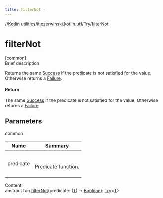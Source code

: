 ```yaml
---
title: filterNot -
---
```

//[Kotlin utilities](../../index.html)/[it.czerwinski.kotlin.util](../index.html)/[Try](index.html)/[filterNot](filter-not.html)



# filterNot  
[common]  
Brief description  


Returns the same [Success](../-success/index.html) if the predicate is not satisfied for the value. Otherwise returns a [Failure](../-failure/index.html).



#### Return  


The same [Success](../-success/index.html) if the predicate is not satisfied for the value. Otherwise returns a [Failure](../-failure/index.html).



## Parameters  
  
common  
  
|  Name|  Summary| 
|---|---|
| predicate| <br><br>Predicate function.<br><br>
  
  
Content  
abstract fun [filterNot](filter-not.html)(predicate: ([T](index.html)) -> [Boolean](https://kotlinlang.org/api/latest/jvm/stdlib/kotlin/-boolean/index.html)): [Try](index.html)<[T](index.html)>  



